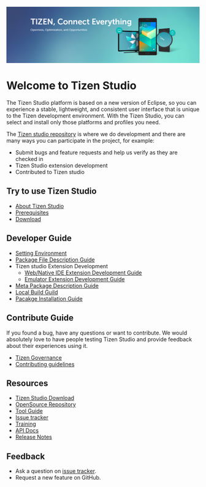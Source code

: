 ![](docs/image/tizen-connect-everything.jpg)

# Welcome to Tizen Studio
The Tizen Studio platform is based on a new version of Eclipse, so you can experience a stable, lightweight, and consistent user interface that is unique to the Tizen development environment. With the Tizen Studio, you can select and install only those platforms and profiles you need.

The [Tizen studio repository](https://github.sec.samsung.net/RS-TizenStudio) is where we do development and there are many ways you can participate in the project, for example:
- Submit bugs and feature requests and help us verify as they are checked in
- Tizen Studio extension development
- Contributed to Tizen studio

## Try to use Tizen Studio

- [About Tizen Studio](docs/Home.md)
- [Prerequisites](docs/environment.md#setting-up-tizen-studio-installation-environment)
- [Download](https://developer.tizen.org/development/tizen-studio/download)

## Developer Guide

- [Setting Environment](docs/environment.md)
- [Package File Description Guide](docs/package-file-desc-guide.md)
- Tizen studio Extension Development
    - [Web/Native IDE Extension Development Guide](docs/web-extension-guide.md)
    - [Emulator Extension Development Guide](docs/emulator-extension-guide.md)
- [Meta Package Description Guide](docs/meta-package.md)
- [Local Build Guild](docs/local-build.md)
- [Pacakge Installation Guide](docs/package-installation-guide.md)


## Contribute Guide

If you found a bug, have any questions or want to contribute. 
We would absolutely love to have people testing Tizen Studio and provide feedback about their experiences using it.

- [Tizen Governance](https://wiki.tizen.org/Tizen_Governance)
- [Contributing guidelines](docs/contribute-gerrit.md)

## Resources
- [Tizen Studio Download](https://developer.tizen.org/development/tizen-studio/download)
- [OpenSource Repository](https://github.sec.samsung.net/RS-TizenStudio)
- [Tool Guide](https://developer.tizen.org/development/tizen-studio/native-tools) 
- [Issue tracker](https://github.sec.samsung.net/RS-TizenStudio/home/issues)
- [Training](https://developer.tizen.org/development/training/overview)
- [API Docs](https://developer.tizen.org/development/api-references/native-application)
- [Release Notes](https://github.sec.samsung.net/RS-TizenStudio/home/releases)


## Feedback
- Ask a question on [issue tracker](https://github.sec.samsung.net/RS-TizenStudio/home/issues).
- Request a new feature on GitHub.
